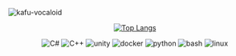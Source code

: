   ![kafu-vocaloid](https://github.com/user-attachments/assets/a2e75f74-e5cb-42bd-965a-4c203a661445)

<div align="center">
  
  [![Top Langs](https://github-readme-stats.vercel.app/api/top-langs/?username=truemanburbank&layout=compact&langs_count=3)](https://github.com/anuraghazra/github-readme-stats)

  ![C#](https://img.shields.io/badge/C%23-239120?style=for-the-badge&logo=csharp&logoColor=white)
  ![C++](https://img.shields.io/badge/C%2B%2B-00599C?style=for-the-badge&logo=c%2B%2B&logoColor=white)
  ![unity](https://img.shields.io/badge/Unity-100000?style=for-the-badge&logo=unity&logoColor=white)
  ![docker](https://img.shields.io/badge/Docker-2496ED?style=for-the-badge&logo=docker&logoColor=white)
  ![python](https://img.shields.io/badge/Python-3776AB?style=for-the-badge&logo=python&logoColor=white)
  ![bash](https://img.shields.io/badge/Bash-4EAA25?style=for-the-badge&logo=gnubash&logoColor=white)
  ![linux](https://img.shields.io/badge/Linux-FCC624?style=for-the-badge&logo=linux&logoColor=white)
</div>

